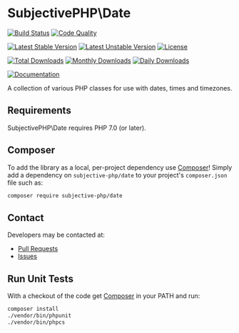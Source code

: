 # SubjectivePHP\Date
[![Build Status](https://travis-ci.org/subjective-php/date.svg?branch=master)](https://travis-ci.org/subjective-php/date)
[![Code Quality](https://scrutinizer-ci.com/g/subjective-php/date/badges/quality-score.png?b=master)](https://scrutinizer-ci.com/g/subjective-php/date/?branch=master)

[![Latest Stable Version](https://poser.pugx.org/subjective-php/date/v/stable)](https://packagist.org/packages/subjective-php/date)
[![Latest Unstable Version](https://poser.pugx.org/subjective-php/date/v/unstable)](https://packagist.org/packages/subjective-php/date)
[![License](https://poser.pugx.org/subjective-php/date/license)](https://packagist.org/packages/subjective-php/date)

[![Total Downloads](https://poser.pugx.org/subjective-php/date/downloads)](https://packagist.org/packages/subjective-php/date)
[![Monthly Downloads](https://poser.pugx.org/subjective-php/date/d/monthly)](https://packagist.org/packages/subjective-php/date)
[![Daily Downloads](https://poser.pugx.org/subjective-php/date/d/daily)](https://packagist.org/packages/subjective-php/date)

[![Documentation](https://img.shields.io/badge/reference-phpdoc-blue.svg?style=flat)](http://www.pholiophp.org/subjective-php/date)

A collection of various PHP classes for use with dates, times and timezones.

## Requirements

SubjectivePHP\Date requires PHP 7.0 (or later).

## Composer
To add the library as a local, per-project dependency use [Composer](http://getcomposer.org)! Simply add a dependency on `subjective-php/date` to your project's `composer.json` file such as:

```sh
composer require subjective-php/date
```
## Contact
Developers may be contacted at:

 * [Pull Requests](https://github.com/subjective-php/date/pulls)
 * [Issues](https://github.com/subjective-php/date/issues)

## Run Unit Tests
With a checkout of the code get [Composer](http://getcomposer.org) in your PATH and run:

```sh
composer install
./vendor/bin/phpunit
./vendor/bin/phpcs
```
